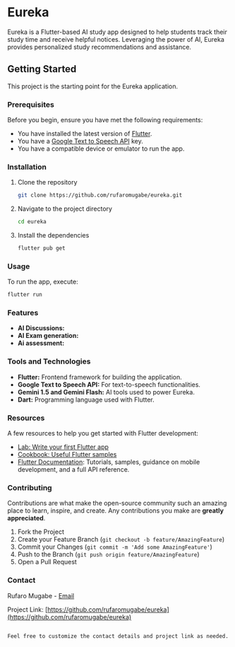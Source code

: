 

# Eureka

Eureka is a Flutter-based AI study app designed to help students track their study time and receive helpful notices. Leveraging the power of AI, Eureka provides personalized study recommendations and assistance.

## Getting Started

This project is the starting point for the Eureka application.

### Prerequisites

Before you begin, ensure you have met the following requirements:

- You have installed the latest version of [Flutter](https://flutter.dev/docs/get-started/install).
- You have a [Google Text to Speech API](https://cloud.google.com/text-to-speech) key.
- You have a compatible device or emulator to run the app.

### Installation

1. Clone the repository
   ```sh
   git clone https://github.com/rufaromugabe/eureka.git
   ```
2. Navigate to the project directory
   ```sh
   cd eureka
   ```
3. Install the dependencies
   ```sh
   flutter pub get
   ```

### Usage

To run the app, execute:
```sh
flutter run
```

### Features

- **AI Discussions:** 
- **AI Exam generation:** 
- **Ai assessment:** 

### Tools and Technologies

- **Flutter:** Frontend framework for building the application.
- **Google Text to Speech API:** For text-to-speech functionalities.
- **Gemini 1.5 and Gemini Flash:** AI tools used to power Eureka.
- **Dart:** Programming language used with Flutter.

### Resources

A few resources to help you get started with Flutter development:

- [Lab: Write your first Flutter app](https://docs.flutter.dev/get-started/codelab)
- [Cookbook: Useful Flutter samples](https://docs.flutter.dev/cookbook)
- [Flutter Documentation](https://docs.flutter.dev/): Tutorials, samples, guidance on mobile development, and a full API reference.

### Contributing

Contributions are what make the open-source community such an amazing place to learn, inspire, and create. Any contributions you make are **greatly appreciated**.

1. Fork the Project
2. Create your Feature Branch (`git checkout -b feature/AmazingFeature`)
3. Commit your Changes (`git commit -m 'Add some AmazingFeature'`)
4. Push to the Branch (`git push origin feature/AmazingFeature`)
5. Open a Pull Request


### Contact

Rufaro Mugabe - [Email](mailto:rufarorevmugabe@gmail.com)

Project Link: [https://github.com/rufaromugabe/eureka](https://github.com/rufaromugabe/eureka)

```

Feel free to customize the contact details and project link as needed.